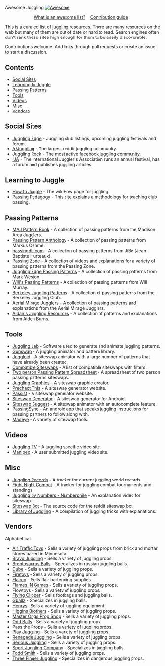 Awesome Juggling [![Awesome](https://awesome.re/badge.svg)](https://awesome.re)

<p align="center">
	<a href="awesome.md">What is an awesome list?</a>&nbsp;&nbsp;&nbsp;
	<a href="contributing.md">Contribution guide</a>&nbsp;&nbsp;&nbsp;
</p>

This is a curated list of juggling resources.  There are many resources on the web but many of them are out of date or hard to read.  Search engines often don't rank these sites high enough for them to be easily discoverable. 

Contributions welcome. Add links through pull requests or create an issue to start a discussion.
<br>

## Contents

- [Social Sites](#social-sites)
- [Learning to Juggle](#learning-to-juggle)
- [Passing Patterns](#passing-patterns)
- [Tools](#tools)
- [Videos](#videos)
- [Misc](#misc)
- [Vendors](#vendors)

## Social Sites
- [Juggling Edge](https://www.jugglingedge.com/clublistings.php) - Juggling club listings, upcoming juggling festivals and forum.
- [/r/Juggling](https://www.reddit.com/r/juggling/) - The largest reddit juggling community.
- [Juggling Rock](https://www.facebook.com/groups/JugglingRock/) - The most active facebook juggling community.
- [IJA](https://www.juggle.org/) - The International Juggler's Association runs an annual festival, has a forum and publishes juggling articles.

## Learning to Juggle
- [How to Juggle](https://www.wikihow.com/Juggle) - The wikiHow page for juggling.
- [Passing Pedagogy](http://passingpedagogy.com/) - This site explains a methodology for teaching club passing.

## Passing Patterns
- [MAJ Pattern Book](https://madjugglers.com/majpatternbook) - A  collection of passing patterns from the Madison Area Jugglers.
- [Passing Pattern Anthology](https://jonglieren-jena.de/ppa/ppa.html) -  A collection of passing patterns from Markus Oehme.
- [passingdb.com](https://www.passingdb.com/index.php) - A collection of passing patterns from JiBe (Jean-Baptiste Hurteaux).
- [Passing Zone](https://passing.zone/) - A collection of videos and explanations for a variety of passing patterns from the Passing Zone.
- [Juggling Edge Passing Patterns](http://www.jugglingedge.com/pdf/PassingPatternsAug06.pdf) - A collection of passing patterns from Mark Weston.
- [Will's Passing Patterns](http://web.csulb.edu/~wmurray/jugglingArticles/WillPatterns.pdf) - A collection of passing patterns from Will Murray.
- [Berkeley Juggling Patterns](https://berkeleyjuggling.org/juggling-patterns/) - A collection of passing patterns from the Berkeley Juggling Club.
- [Aerial Mirage Jugglers](http://www.gnerds.com/juggle/) - A collection of passing patterns and explanations from the Aerial Mirage Jugglers.
- [Aidan's Juggling Resources](http://www.juggle.me.uk/passing/) - A collection of patterns and explanations from Aiden Burns.

## Tools
- [Juggling Lab](https://jugglinglab.org/) - Software used to generate and animate juggling patterns.
- [Gunswap](http://www.gunswap.co/about) - A juggling animator and pattern library.
- [Juggloid](http://juggloid.com/) - A siteswap animator with a large number of patterns that have already been created.
- [Compatible Siteswaps](https://www.cs.cmu.edu/~ckaestne/siteswaps.xhtml) - A list of compatible siteswaps with filters.
- [Two person Passing Pattern Spreadsheet](https://drive.google.com/file/d/0B26BTNBYVjFqdW9mWUgteDZYT00/view?ths=true) - A spreadsheet of two person passing patterns siteswaps.
- [Juggling Graphics](https://juggling.graphics/) - A siteswap graphic creator.
- [Prechact This](http://www.prechacthis.org/) - A siteswap generator website.
- [Passist](https://passist.org/) - A siteswap generator website.
- [Siteswap Generator](https://play.google.com/store/apps/details?id=namlit.siteswapgenerator&hl=gsw) - A siteswap generator for Android.
- [Siteswap Suggest](http://joshmermelstein.com/juggle-suggest/) - A siteswap animator with an autocomplete feature.
- [PassingSync](https://play.google.com/store/apps/details?id=edu.cmu.mastersofflyingobjects.passingsync) - An android app that speaks juggling instructions for passing partners to follow along with.
- [Madeye](http://madeye.org/juggling/) - A variety of siteswap tools.

## Videos
- [Juggling TV](http://juggling.tv/) - A juggling specific video site.
- [Manipeo](http://manipeo.com/) - A user submitted juggling video site.

## Misc
- [Juggling Records](https://www.juggling-records.com/) - A tracker for current juggling world records.
- [Fight Night Combat](http://www.fightnightcombat.com/index.html) - A tracker for juggling combat tournaments and standings.
- [Juggling by Numbers - Numberphile](https://www.youtube.com/watch?time_continue=99&v=7dwgusHjA0Y) - An explanation video for siteswap.
- [Siteswap Bot](https://github.com/loganstafman/siteswap-bot) - The source code for the reddit siteswap bot.
- [Library of Juggling](https://www.libraryofjuggling.com/) - A compilation of juggling tricks with explanations.

## Vendors
Alphabetical

- [Air Traffic Toys](http://airtraffictoys.com/) - Sells a variety of juggling props from brick and mortar stores based in Minnesota.
- [Bravo Juggling](http://www.bravojuggling.com/) - Sells a variety of juggling props.
- [Brontosaurus Balls](http://brontosaurusballs.com/) - Specializes in russian juggling balls.
- [Dube](https://www.dube.com/) - Sells a variety of juggling props.
- [Firetoys](https://www.firetoys.com/) - Sells a variety of juggling props.
- [Flairco](http://www.flairco.com/welcome.cfm) - Sells flair bartending supplies.
- [Flames 'N Games](https://flamesngames.co.uk/) - Sells a variety of juggling props.
- [Flowtoys](https://flowtoys.com/) - Sells a variety of juggling props.
- [Flying Clipper](https://www.flyingclipper.com/) - Sells footbags and juggling balls.
- [Gballz](https://gballz.com/) - Specializes in juggling balls.
- [Henrys](https://www.henrys-online.de/en/)- Sells a variety of juggling equipment.
- [Higgins Brothers](http://higginsbrothers.com/en/) - Sells a variety of juggling props.
- [Master Ongs Prop Shop](http://www.masterongspropshop.com/) - Sells a variety of juggling props.
- [Odd Balls](https://www.oddballs.co.uk/) - Sells a variety of juggling props.
- [Pass the Props](http://passtheprops.com/) - Sells a variety of juggling props.
- [Play Juggling](https://www.playjuggling.com/en/) - Sells a variety of juggling props.
- [Renegade Juggling](https://www.renegadejuggling.com/) - Sells a variety of juggling props.
- [Serious Juggling](http://www.seriousjuggling.com/) - Sells a variety of juggling props.
- [Sport Juggling Company](http://sportjugglingco.com/) - Specializes in juggling balls.
- [Todd Smith](http://toddsmith.com/) - Sells a variety of juggling props.
- [Three Finger Juggling](https://threefingerjuggling.com/) - Specializes in dangerous juggling props.



